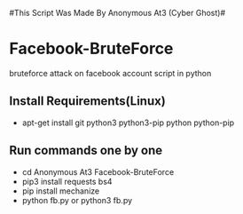 #This Script Was Made By Anonymous At3 (Cyber Ghost)# 


# Facebook-BruteForce
bruteforce attack on facebook account script in python

## Install Requirements(Linux)

* apt-get install git python3 python3-pip python python-pip

## Run commands one by one
* cd Anonymous At3 Facebook-BruteForce
* pip3 install requests bs4
* pip install mechanize
* python fb.py or python3 fb.py


